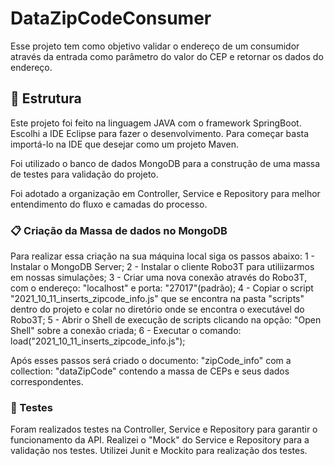 # DataZipCodeConsumer

Esse projeto tem como objetivo validar o endereço de um consumidor através da entrada como parâmetro do valor do CEP e retornar os dados do endereço. 

## 🚀 Estrutura

Este projeto foi feito na linguagem JAVA com o framework SpringBoot. Escolhi a IDE Eclipse para fazer o desenvolvimento.
Para começar basta importá-lo na IDE que desejar como um projeto Maven.

Foi utilizado o banco de dados MongoDB para a construção de uma massa de testes para validação do projeto.

Foi adotado a organização em Controller, Service e Repository para melhor entendimento do fluxo e camadas do processo.

### 📋 Criação da Massa de dados no MongoDB

Para realizar essa criação na sua máquina local siga os passos abaixo:
	1 - Instalar o MongoDB Server;
	2 - Instalar o cliente Robo3T para utiliizarmos em nossas simulações;
	3 - Criar uma nova conexão através do Robo3T, com o endereço: "localhost" e porta: "27017"(padrão);
	4 - Copiar o script "2021_10_11_inserts_zipcode_info.js" que se encontra na pasta "scripts" dentro do projeto e colar no diretório onde se encontra o executável do Robo3T;
	5 - Abrir o Shell de execução de scripts clicando na opção: "Open Shell" sobre a conexão criada;
	6 - Executar o comando: 
			load("2021_10_11_inserts_zipcode_info.js");

Após esses passos será criado o documento: "zipCode_info" com a collection: "dataZipCode" contendo a massa de CEPs e seus dados correspondentes.
 
### 🔧 Testes

Foram realizados testes na Controller, Service e Repository para garantir o funcionamento da API.
Realizei o "Mock" do Service e Repository para a validação nos testes.
Utilizei Junit e Mockito para realização dos testes.